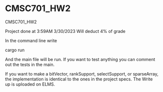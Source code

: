 # CMSC701_HW2
CMSC701_HW2

Project done at 3:59AM 3/30/2023
Will deduct 4% of grade

In the command line write

cargo run

And the main file will be run. If you want to test anything you can comment out the tests in the main. 

If you want to make a bitVector, rankSupport, selectSupport, or sparseArray, the implementation is identical to the ones in the project specs. The Write up is uploaded on ELMS.
